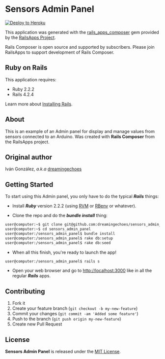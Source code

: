 Sensors Admin Panel
===================

[![Deploy to Heroku](https://www.herokucdn.com/deploy/button.png)](https://heroku.com/deploy)

This application was generated with the [rails_apps_composer](https://github.com/RailsApps/rails_apps_composer) gem
provided by the [RailsApps Project](http://railsapps.github.io/).

Rails Composer is open source and supported by subscribers. Please join RailsApps to support development of Rails Composer.

Ruby on Rails
-------------

This application requires:

- Ruby 2.2.2
- Rails 4.2.4

Learn more about [Installing Rails](http://railsapps.github.io/installing-rails.html).

About
-----

This is an example of an Admin panel for display and manage values from sensors connected to an Arduino. Was created with **Rails Composer** from the RailsApps project.

Original author
---------------

Iván González, *a.k.a* [dreamingechoes](https://github.com/dreamingechoes)

Getting Started
---------------

To start using this Admin panel, you only have to do the typical ***Rails*** things:

* Install ***Ruby*** version 2.2.2 (using [RVM](https://github.com/rvm/rvm) or [RBenv](https://github.com/sstephenson/rbenv) or whatever).

* Clone the repo and do the ***bundle install*** thing:

```sh
user@computer:~$ git clone git@github.com:dreamingechoes/sensors_admin_panel.git
user@computer:~$ cd sensors_admin_panel
user@computer:/sensors_admin_panel$ bundle install
user@computer:/sensors_admin_panel$ rake db:setup
user@computer:/sensors_admin_panel$ rake db:seed
```

* When all this finish, you're ready to launch the app!

```sh
user@computer:/sensors_admin_panel$ rails s
```

* Open your web browser and go to [http://localhost:3000](http://localhost:3000) like in all the regular ***Rails*** apps.

Contributing
------------

1. Fork it
2. Create your feature branch (`git checkout -b my-new-feature`)
3. Commit your changes (`git commit -am 'Added some feature'`)
4. Push to the branch (`git push origin my-new-feature`)
5. Create new Pull Request

License
-------

**Sensors Admin Panel** is released under the [MIT License](http://www.opensource.org/licenses/MIT).

